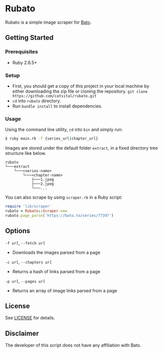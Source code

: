 # Rubato
Rubato is a simple image scraper for [Bato](https://bato.to).

## Getting Started

### Prerequisites
* Ruby 2.6.5+

### Setup
* First, you should get a copy of this project in your local machine by either downloading the zip file or cloning the repository. `git clone https://github.com/catsital/rubato.git`
* `cd` into `rubato` directory.
* Run `bundle install` to install dependencies.

### Usage
Using the command line utility, `cd` into `bin` and simply run:

```bash
$ ruby main.rb -f {series_url|chapter_url}
```

Images are stored under the default folder `extract`, in a fixed directory tree structure like below.

```
rubato
└───extract
    └───<series-name>
        └───<chapter-name>
            ├───1.jpeg
            ├───2.jpeg
            └───...
```

You can also scrape by using `scraper.rb` in a Ruby script:

```ruby
require 'lib/scraper'
rubato = Rubato::Scraper.new
rubato.page_parse('https://bato.to/series/77397')
```

## Options

<code>-f <i>url</i></code>, <code>--fetch <i>url</i></code>
* Downloads the images parsed from a page

<code>-c <i>url</i></code>, <code>--chapters <i>url</i></code>
* Returns a hash of links parsed from a page

<code>-p <i>url</i></code>, <code>--pages <i>url</i></code>
* Returns an array of image links parsed from a page


## License

See [LICENSE](https://github.com/catsital/rubato/blob/main/LICENSE) for details.

## Disclaimer

The developer of this script does not have any affiliation with Bato.
